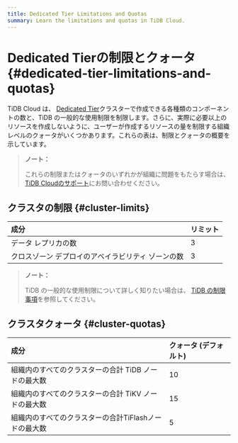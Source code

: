 ```yaml
---
title: Dedicated Tier Limitations and Quotas
summary: Learn the limitations and quotas in TiDB Cloud.
---
```


# Dedicated Tierの制限とクォータ {#dedicated-tier-limitations-and-quotas}

TiDB Cloud は、 [Dedicated Tier](/tidb-cloud/select-cluster-tier.md#dedicated-tier)クラスターで作成できる各種類のコンポーネントの数と、TiDB の一般的な使用制限を制限します。さらに、実際に必要以上のリソースを作成しないように、ユーザーが作成するリソースの量を制限する組織レベルのクォータがいくつかあります。これらの表は、制限とクォータの概要を示しています。

> **ノート：**
>
> これらの制限またはクォータのいずれかが組織に問題をもたらす場合は、 [TiDB Cloudのサポート](/tidb-cloud/tidb-cloud-support.md)にお問い合わせください。

## クラスタの制限 {#cluster-limits}

| 成分                         | リミット |
| :------------------------- | :--- |
| データ レプリカの数                 | 3    |
| クロスゾーン デプロイのアベイラビリティ ゾーンの数 | 3    |

> **ノート：**
>
> TiDB の一般的な使用制限について詳しく知りたい場合は、 [TiDB の制限事項](https://docs.pingcap.com/tidb/stable/tidb-limitations)を参照してください。

## クラスタクォータ {#cluster-quotas}

| 成分                             | クォータ (デフォルト) |
| :----------------------------- | :----------- |
| 組織内のすべてのクラスターの合計 TiDB ノードの最大数  | 10           |
| 組織内のすべてのクラスターの合計 TiKV ノードの最大数  | 15           |
| 組織内のすべてのクラスターの合計TiFlashノードの最大数 | 5            |
